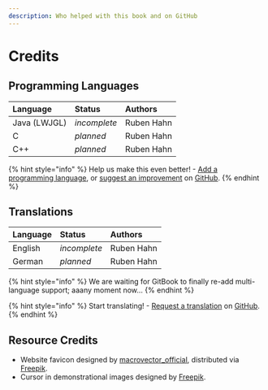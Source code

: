 ```yaml
---
description: Who helped with this book and on GitHub
---
```


# Credits

## Programming Languages

| Language | Status | Authors |
| :--- | :--- | :--- |
| Java \(LWJGL\) | _incomplete_ | Ruben Hahn |
| C | _planned_ | Ruben Hahn |
| C++ | _planned_ | Ruben Hahn |

{% hint style="info" %}
Help us make this even better! - [Add a programming language](https://github.com/DesertCookie/GLFW-in-a-Nutshell/issues/new?assignees=&labels=Language+Addition&template=language-addition.md&title=), or [suggest an improvement](https://github.com/DesertCookie/GLFW-in-a-Nutshell/issues/new?assignees=&labels=&template=improvement.md&title=) on [GitHub](https://github.com/DesertCookie/GLFW-in-a-Nutshell).
{% endhint %}

## Translations

| Language | Status | Authors |
| :--- | :--- | :--- |
| English | _incomplete_ | Ruben Hahn |
| German | _planned_ | Ruben Hahn |

{% hint style="info" %}
We are waiting for GitBook to finally re-add multi-language support; aaany moment now...
{% endhint %}

{% hint style="info" %}
Start translating! - [Request a translation](https://github.com/DesertCookie/GLFW-in-a-Nutshell/issues/new?assignees=&labels=Translation&template=translation.md&title=Translation+to+LANGUAGE) on [GitHub](https://github.com/DesertCookie/GLFW-in-a-Nutshell).
{% endhint %}

## Resource Credits

* Website favicon designed by [macrovector\_official](http://macrovector.com), distributed via [Freepik](https://freepik.com).
* Cursor in demonstrational images designed by [Freepik](https://freepik.com).

